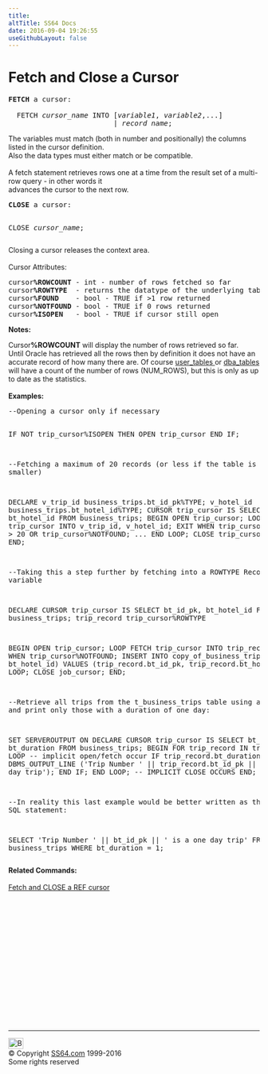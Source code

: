 ```yaml
---
title:
altTitle: SS64 Docs
date: 2016-09-04 19:26:55
useGithubLayout: false
---
```

<!-- #BeginLibraryItem "/Library/head_orapl.lbi" --><!-- #EndLibraryItem --><h1>Fetch and Close a Cursor</h1> 
<pre><b>FETCH</b> a cursor:

  FETCH <i>cursor_name</i> INTO [<i>variable1</i>, <i>variable2</i>,...]
                         | <i>record_name</i>;
</pre>
<p> The variables must match (both in number and positionally) the 
columns listed in the cursor definition.<br>
Also the data types must either match or be compatible.<br>
<br>
A fetch statement retrieves rows one at a time from
the result set of a multi-row query - in other words it<br>
advances the cursor to the next row.<br>
</p>
<pre><b>CLOSE</b> a cursor:

  CLOSE <i>cursor_name</i>;
</pre>
<p> Closing a cursor releases the context area. <br>
<br>
Cursor Attributes:<br>
</p>
<pre>cursor<b>%ROWCOUNT</b> - int - number of rows fetched so far
cursor<b>%ROWTYPE</b>  - returns the datatype of the underlying table
cursor<b>%FOUND</b>    - bool - TRUE if &gt;1 row returned
cursor<b>%NOTFOUND</b> - bool - TRUE if 0 rows returned
cursor<b>%ISOPEN</b>   - bool - TRUE if cursor still open 
</pre>
<p><b>Notes:</b></p>
<p>Cursor<b>%ROWCOUNT</b> will  display the number of rows  retrieved so far. <br>
  Until Oracle has retrieved all the rows then by definition it does not have an accurate record of how many there are. Of course <a href="../orad/USER_TABLES.html">user_tables </a>or <a href="../orad/DBA_TABLES.html">dba_tables</a> will have a count of the number of rows (NUM_ROWS), but this is only as up to date as the statistics.<br>
    <br>
  <b>Examples:</b></p>
<pre>--Opening a cursor only if necessary

   IF NOT trip_cursor%ISOPEN THEN
      OPEN trip_cursor
   END IF;

--Fetching a maximum of 20 records (or less if the table is smaller)

DECLARE
   v_trip_id    business_trips.bt_id_pk%TYPE;
   v_hotel_id   business_trips.bt_hotel_id%TYPE;
   CURSOR trip_cursor IS 
      SELECT
          bt_id_pk, bt_hotel_id
      FROM
          business_trips;
BEGIN
   OPEN trip_cursor;
   LOOP
      FETCH trip_cursor INTO v_trip_id, v_hotel_id;
      EXIT WHEN trip_cursor%ROWCOUNT &gt; 20 OR trip_cursor%NOTFOUND;
   ...
   END LOOP;
   CLOSE trip_cursor;
END;

--Taking this a step further by fetching into a ROWTYPE Record variable

DECLARE
   CURSOR trip_cursor IS 
      SELECT bt_id_pk, bt_hotel_id
      FROM business_trips;
   trip_record trip_cursor%ROWTYPE

BEGIN
   OPEN trip_cursor;
   LOOP
      FETCH trip_cursor INTO trip_record;
      EXIT WHEN trip_cursor%NOTFOUND;
      INSERT INTO copy_of_business_trips (bt_id_pk, bt_hotel_id)
      VALUES (trip_record.bt_id_pk, trip_record.bt_hotel_id);
   END LOOP;
   CLOSE job_cursor;
END;

--Retrieve all trips from the t_business_trips table using a cursor 
and print only those with a duration of one day:

SET SERVEROUTPUT ON
DECLARE
   CURSOR trip_cursor IS
      SELECT bt_id_pk, bt_duration
      FROM business_trips;
BEGIN
   FOR trip_record IN trip_cursor LOOP
      -- implicit open/fetch occur
      IF trip_record.bt_duration = 1 THEN
        DBMS_OUTPUT_LINE ('Trip Number ' || trip_record.bt_id_pk
                        || ' is a one day trip');
      END IF;
   END LOOP; -- IMPLICIT CLOSE OCCURS
END;
/

--In reality this last example would be better written 
as the trivial SQL statement:

  SELECT 
      'Trip Number ' || bt_id_pk || ' is a one day trip'
  FROM
      business_trips
  WHERE
      bt_duration = 1;</pre>
<p> <span class="body"><b> Related Commands:<br>
  <br>
  </b> <a href="ref_cursor_fetch_close.html">Fetch and CLOSE a REF cursor</a><b> 
  </b></span></p><!-- #BeginLibraryItem "/Library/foot_ora.lbi" --><p>
<!-- oracle-footer -->
<ins class="adsbygoogle" style="display:inline-block;width:300px;height:250px" data-ad-client="ca-pub-6140977852749469" data-ad-slot="4275490898"></ins>
<script>
(adsbygoogle = window.adsbygoogle || []).push({});
</script></p>
<hr>
<div id="bl" class="footer"><a href="cursor_fetch_close.html#"><img src="../images/top.png" width="30" height="22" alt="Back to the Top"></a></div>
<div id="br" class="footer, tagline">© Copyright <a href="http://ss64.com/">SS64.com</a> 1999-2016<br>
Some rights reserved</div><!-- #EndLibraryItem -->

